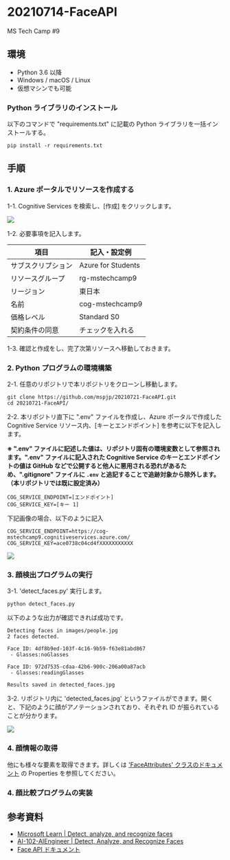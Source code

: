 # 20210714-FaceAPI
MS Tech Camp #9


## 環境

- Python 3.6 以降
- Windows / macOS / Linux
- 仮想マシンでも可能

### Python ライブラリのインストール

以下のコマンドで "requirements.txt" に記載の Python ライブラリを一括インストールする。
```
pip install -r requirements.txt
```


## 手順

### 1. Azure ポータルでリソースを作成する

1-1. Cognitive Services を検索し、[作成] をクリックします。

![](https://user-images.githubusercontent.com/39784917/125489210-54a459f5-d036-4a59-a273-9b1829410a16.png)

1-2. 必要事項を記入します。

|項目|記入・設定例|
|--|--|
|サブスクリプション|Azure for Students|
|リソースグループ|rg-mstechcamp9|
|リージョン|東日本|
|名前|cog-mstechcamp9|
|価格レベル|Standard S0|
|契約条件の同意|チェックを入れる|

1-3. 確認と作成をし、完了次第リソースへ移動しておきます。

### 2. Python プログラムの環境構築

2-1. 任意のリポジトリで本リポジトリをクローンし移動します。

```
git clone https://github.com/mspjp/20210721-FaceAPI.git
cd 20210721-FaceAPI/
```

2-2. 本リポジトリ直下に ".env" ファイルを作成し、Azure ポータルで作成した Cognitive Service リソース内、[キーとエンドポイント] を参考に以下を記入します。

**※ ".env" ファイルに記述した値は、リポジトリ固有の環境変数として参照されます。".env" ファイルに記入された Cognitive Service のキーとエンドポイントの値は GitHub などで公開すると他人に悪用される恐れがあるため、".gitignore" ファイルに `.env` と追記することで追跡対象から除外します。（本リポジトリでは既に設定済み）**

```
COG_SERVICE_ENDPOINT=[エンドポイント]
COG_SERVICE_KEY=[キー 1]
```

下記画像の場合、以下のように記入

```
COG_SERVICE_ENDPOINT=https://cog-mstechcamp9.cognitiveservices.azure.com/
COG_SERVICE_KEY=ace0738c04cd4fXXXXXXXXXXX
```

![](https://user-images.githubusercontent.com/39784917/125547763-dff571ad-684d-455f-bfb7-19c766ad1e59.png)

### 3. 顔検出プログラムの実行

3-1. 'detect_faces.py' 実行します。
```
python detect_faces.py
```

以下のような出力が確認できれば成功です。

```
Detecting faces in images/people.jpg
2 faces detected.

Face ID: 4df8b9ed-103f-4c16-9b59-f63e81abd867
 - Glasses:noGlasses

Face ID: 972d7535-cdaa-42b6-900c-206a00a87acb
 - Glasses:readingGlasses

Results saved in detected_faces.jpg
```

3-2. リポジトリ内に 'detected_faces.jpg' というファイルができます。開くと、下記のように顔がアノテーションされており、それぞれ ID が振られていることが分かります。

![](https://user-images.githubusercontent.com/39784917/125585367-fa781a4e-f0f0-45b1-a628-e635ced4f9ca.png)

### 4. 顔情報の取得

他にも様々な要素を取得できます。詳しくは ['FaceAttributes' クラスのドキュメント](https://docs.microsoft.com/ja-jp/dotnet/api/microsoft.azure.cognitiveservices.vision.face.models.faceattributes) の Properties を参照してください。

### 4. 顔比較プログラムの実装

## 参考資料
- [Microsoft Learn | Detect, analyze, and recognize faces](https://docs.microsoft.com/learn/modules/detect-analyze-recognize-faces/)
- [AI-102-AIEngineer | Detect, Analyze, and Recognize Faces](https://microsoftlearning.github.io/AI-102-AIEngineer/Instructions/19-face-service.html)
- [Face API ドキュメント](https://docs.microsoft.com/dotnet/api/overview/azure/cognitiveservices/face-readme)

